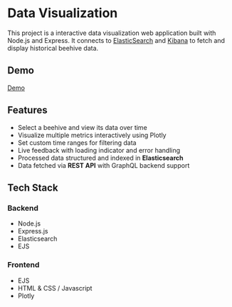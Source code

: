 # Data Visualization

This project is a interactive data visualization web application built with Node.js and Express. It connects to [ElasticSearch](https://www.elastic.co/elasticsearch) and [Kibana](https://www.elastic.co/kibana) to fetch and display historical beehive data.

## Demo

[Demo](https://youtu.be/lQwPctkKexc)

## Features

- Select a beehive and view its data over time
- Visualize multiple metrics interactively using Plotly
- Set custom time ranges for filtering data
- Live feedback with loading indicator and error handling
- Processed data structured and indexed in **Elasticsearch**
- Data fetched via **REST API** with GraphQL backend support

## Tech Stack

### Backend
- Node.js
- Express.js
- Elasticsearch
- EJS 

### Frontend
- EJS
- HTML & CSS / Javascript
- Plotly

